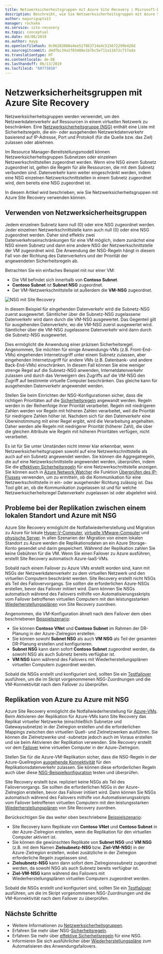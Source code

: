 ```yaml
---
title: Netzwerksicherheitsgruppen mit Azure Site Recovery | Microsoft-Dokumentation
description: Beschreibt, wie Sie Netzwerksicherheitsgruppen mit Azure Site Recovery für Notfallwiederherstellung und Migration verwenden.
author: mayurigupta13
manager: rochakm
ms.service: site-recovery
ms.topic: conceptual
ms.date: 04/08/2019
ms.author: mayg
ms.openlocfilehash: 0c06283080a4ee51f863714e4c515672299b420d
ms.sourcegitcommit: d4dfbc34a1f03488e1b7bc5e711a11b72c717ada
ms.translationtype: HT
ms.contentlocale: de-DE
ms.lasthandoff: 06/13/2019
ms.locfileid: "60773016"
---
```

# <a name="network-security-groups-with-azure-site-recovery"></a>Netzwerksicherheitsgruppen mit Azure Site Recovery

Netzwerksicherheitsgruppen werden verwendet, um den Netzwerkdatenverkehr auf Ressourcen in einem virtuellen Netzwerk zu beschränken. Eine [Netzwerksicherheitsgruppe (NSG)](../virtual-network/security-overview.md#network-security-groups) enthält eine Liste mit Sicherheitsregeln, die ein- oder ausgehenden Netzwerkdatenverkehr basierend auf IP-Adresse, Port und Protokoll (für die Quelle bzw. das Ziel) zulassen oder ablehnen.

Im Resource Manager-Bereitstellungsmodell können Netzwerksicherheitsgruppen Subnetzen oder einzelnen Netzwerkschnittstellen zugeordnet werden. Wenn eine NSG einem Subnetz zugeordnet ist, gelten die Regeln für alle Ressourcen, die mit dem Subnetz verbunden sind. Datenverkehr kann weiter eingeschränkt werden, indem eine NSG einzelnen Netzwerkschnittstellen in einem Subnetz zugeordnet wird, dem bereits eine NSG zugeordnet ist.

In diesem Artikel wird beschrieben, wie Sie Netzwerksicherheitsgruppen mit Azure Site Recovery verwenden können.

## <a name="using-network-security-groups"></a>Verwenden von Netzwerksicherheitsgruppen

Jedem einzelnen Subnetz kann null (0) oder eine NSG zugeordnet werden. Jeder einzelnen Netzwerkschnittstelle kann auch null (0) oder eine NSG zugeordnet werden. Daher sind effektiv zwei Datenverkehrseinschränkungen für eine VM möglich, indem zunächst eine NSG einem Subnetz und dann eine andere NSG der Netzwerkschnittstelle der VM zugeordnet wird. Die Anwendung der NSG-Regeln hängt in diesem Fall von der Richtung des Datenverkehrs und der Priorität der angewendeten Sicherheitsregeln ab.

Betrachten Sie ein einfaches Beispiel mit nur einer VM:
-   Die VM befindet sich innerhalb von **Contoso Subnet**.
-   **Contoso Subnet** ist **Subnet NSG** zugeordnet.
-   Der VM-Netzwerkschnittstelle ist außerdem die **VM-NSG** zugeordnet.

![NSG mit Site Recovery](./media/concepts-network-security-group-with-site-recovery/site-recovery-with-network-security-group.png)

In diesem Beispiel für eingehenden Datenverkehr wird die Subnetz-NSG zuerst ausgewertet. Sämtlicher über die Subnetz-NSG zugelassene Datenverkehr wird dann durch die VM-NSG ausgewertet. Das Gegenteil gilt für ausgehenden Datenverkehr, wo die VM-NSG zuerst ausgewertet wird. Sämtlicher über die VM-NSG zugelassene Datenverkehr wird dann durch die Subnetz-NSG ausgewertet.

Dies ermöglicht die Anwendung einer präzisen Sicherheitsregel. Angenommen, Sie möchten für einige Anwendungs-VMs (z.B. Front-End-VMs) eingehenden Internetzugriff unter einem Subnetz zulassen, aber eingehenden Internetzugriff für andere VMs (z.B. Datenbank- und andere Back-End-VMs) einschränken. In diesem Fall können Sie eine weniger strenge Regel auf die Subnetz-NSG anwenden, Internetdatenverkehr zulassen und durch das Verweigern des Zugriffs auf die VM-NSG den Zugriff auf bestimmte virtuelle Computer beschränken. Das gleiche kann für ausgehenden Datenverkehr angewendet werden.

Stellen Sie beim Einrichten der NSG-Konfigurationen sicher, dass die richtigen Prioritäten auf die [Sicherheitsregeln](../virtual-network/security-overview.md#security-rules) angewandt werden. Regeln werden in der Reihenfolge ihrer Priorität verarbeitet. Regeln mit niedrigeren Zahlen werden vor Regeln mit höheren Zahlen verarbeitet, weil die Priorität für niedrigere Zahlen höher ist. Nachdem sich für den Datenverkehr eine Übereinstimmung mit einer Regel ergibt, wird die Verarbeitung angehalten. Daher werden alle Regeln mit niedrigerer Priorität (höherer Zahl), die über die gleichen Attribute wie Regeln mit höheren Prioritäten verfügen, nicht verarbeitet.

Es ist für Sie unter Umständen nicht immer klar erkennbar, wenn Netzwerksicherheitsgruppen sowohl auf eine Netzwerkschnittstelle als auch auf ein Subnetz angewendet werden. Sie können die Aggregatregeln, die auf eine Netzwerkschnittstelle angewendet werden, überprüfen, indem Sie die [effektiven Sicherheitsregeln](../virtual-network/virtual-network-network-interface.md#view-effective-security-rules) für eine Netzwerkschnittstelle anzeigen. Sie können auch in [Azure Network Watcher](../network-watcher/network-watcher-monitoring-overview.md) die Funktion [Überprüfen des IP-Flusses](../network-watcher/diagnose-vm-network-traffic-filtering-problem.md) verwenden, um zu ermitteln, ob die Kommunikation für eine Netzwerkschnittstelle in ein- oder ausgehender Richtung zulässig ist. Das Tool gibt an, ob die Kommunikation zugelassen ist und für welche Netzwerksicherheitsregel Datenverkehr zugelassen ist oder abgelehnt wird.

## <a name="on-premises-to-azure-replication-with-nsg"></a>Probleme bei der Replikation zwischen einem lokalen Standort und Azure mit NSG

Azure Site Recovery ermöglicht die Notfallwiederherstellung und Migration zu Azure für lokale [Hyper-V-Computer](hyper-v-azure-architecture.md), [virtuelle VMware-Computer](vmware-azure-architecture.md) und [physische Server](physical-azure-architecture.md). In allen Szenarien der Migration von einem lokalen Standort zu Azure werden die Replikationsdaten an ein Azure Storage-Konto gesendet und darin gespeichert. Während der Replikation zahlen Sie keine Gebühren für die VM. Wenn Sie einen Failover zu Azure ausführen, erstellt Site Recovery automatisch Azure-IaaS-VMs.

Sobald nach einem Failover zu Azure VMs erstellt worden sind, kann mit NSGs der Netzwerkdatenverkehr zu dem virtuellen Netzwerk und den virtuellen Computern beschränkt werden. Site Recovery erstellt nicht NSGs als Teil des Failovervorgangs. Sie sollten die erforderlichen Azure-NSGs erstellen, bevor das Failover initiiert wird. Dann können Sie NSGs automatisch während des Failovers mithilfe von Automatisierungsskripts vom Failover betroffenen virtuellen Computern mit den leistungsstarken [Wiederherstellungsplänen](site-recovery-create-recovery-plans.md) von Site Recovery zuordnen.

Angenommen, die VM-Konfiguration ähnelt nach dem Failover dem oben beschriebenen [Beispielszenario](concepts-network-security-group-with-site-recovery.md#using-network-security-groups):
-   Sie können **Contoso VNet** und **Contoso Subnet** im Rahmen der DR-Planung in der Azure-Zielregion erstellen.
-   Sie können sowohl **Subnet NSG** als auch **VM NSG** als Teil der gesamten DR-Planung erstellen und konfigurieren.
-   **Subnet NSG** kann dann sofort **Contoso Subnet** zugeordnet werden, da sowohl NSG als auch Subnetz bereits verfügbar ist.
-   **VM NSG** kann während des Failovers mit Wiederherstellungsplänen virtuellen Computern zugeordnet werden.

Sobald die NSGs erstellt und konfiguriert sind, sollten Sie ein [Testfailover](site-recovery-test-failover-to-azure.md) ausführen, um die im Skript vorgenommenen NSG-Zuordnungen und die VM-Konnektivität nach dem Failover zu überprüfen.

## <a name="azure-to-azure-replication-with-nsg"></a>Replikation von Azure zu Azure mit NSG

Azure Site Recovery ermöglicht die Notfallwiederherstellung für [Azure-VMs](azure-to-azure-architecture.md). Beim Aktivieren der Replikation für Azure-VMs kann Site Recovery das Replikat virtueller Netzwerke (einschließlich Subnetze und Gatewaysubnetze) in der Zielregion erstellen und die erforderlichen Mappings zwischen den virtuellen Quell- und Zielnetzwerken ausführen. Sie können die Zielnetzwerke und -subnetze jedoch auch im Voraus erstellen und sie beim Aktivieren der Replikation verwenden. Site Recovery erstellt vor dem [Failover](azure-to-azure-tutorial-failover-failback.md) keine virtuellen Computer in der Azure-Zielregion.

Stellen Sie für die Azure-VM-Replikation sicher, dass die NSG-Regeln in der Azure-Quellregion [ausgehende Konnektivität](azure-to-azure-about-networking.md#outbound-connectivity-for-ip-address-ranges) für den Replikationsdatenverkehr zulassen. Sie können diese erforderlichen Regeln auch über diese [NSG-Beispielkonfiguration](azure-to-azure-about-networking.md#example-nsg-configuration) testen und überprüfen.

Site Recovery erstellt bzw. repliziert keine NSGs als Teil des Failovervorgangs. Sie sollten die erforderlichen NSGs in der Azure-Zielregion erstellen, bevor das Failover initiiert wird. Dann können Sie NSGs automatisch während des Failovers mithilfe von Automatisierungsskripts vom Failover betroffenen virtuellen Computern mit den leistungsstarken [Wiederherstellungsplänen](site-recovery-create-recovery-plans.md) von Site Recovery zuordnen.

Berücksichtigen Sie das weiter oben beschriebene [Beispielszenario](concepts-network-security-group-with-site-recovery.md#using-network-security-groups):
-   Site Recovery kann Replikate von **Contoso VNet** und **Contoso Subnet** in der Azure-Zielregion erstellen, wenn die Replikation für den virtuellen Computer aktiviert ist.
-   Sie können die gewünschten Replikate von **Subnet NSG** und **VM NSG** (z.B. mit dem Namen **Zielsubnetz-NSG** bzw. **Ziel-VM-NSG**) in der Azure-Zielregion erstellen, wobei zusätzliche in der Zielregion erforderliche Regeln zugelassen sind.
-   **Zielsubnetz-NSG** kann dann sofort dem Zielregionssubnetz zugeordnet werden, da sowohl NSG als auch Subnetz bereits verfügbar ist.
-   **Ziel-VM-NSG** kann während des Failovers mit Wiederherstellungsplänen virtuellen Computern zugeordnet werden.

Sobald die NSGs erstellt und konfiguriert sind, sollten Sie ein [Testfailover](azure-to-azure-tutorial-dr-drill.md) ausführen, um die im Skript vorgenommenen NSG-Zuordnungen und die VM-Konnektivität nach dem Failover zu überprüfen.

## <a name="next-steps"></a>Nächste Schritte
-   Weitere Informationen zu [Netzwerksicherheitsgruppen](../virtual-network/security-overview.md#network-security-groups).
-   Erfahren Sie mehr über NSG-[Sicherheitsregeln](../virtual-network/security-overview.md#security-rules).
-   Erfahren Sie mehr über [effektive Sicherheitsregeln](../virtual-network/diagnose-network-traffic-filter-problem.md) für eine NSG.
-   Informieren Sie sich ausführlicher über [Wiederherstellungspläne](site-recovery-create-recovery-plans.md) zum Automatisieren des Anwendungsfailovers.
